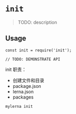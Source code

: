 # `init`

> TODO: description

## Usage

```
const init = require('init');

// TODO: DEMONSTRATE API
```

init 职责：
* 创建文件和目录
* package.json
* lerna.json
* packages
```
mylerna init 
```